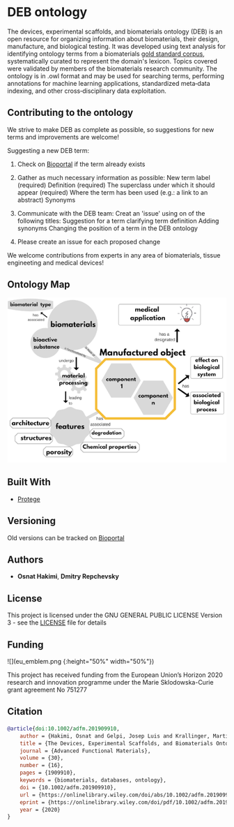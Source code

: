 # DEB ontology

The devices, experimental scaffolds, and biomaterials ontology (DEB) is an open resource for organizing information about biomaterials, their design, manufacture, and biological testing. It was developed using text analysis for identifying ontology terms from a biomaterials [gold standard corpus](gold_standard_set), systematically curated to represent the domain's lexicon. Topics covered were validated by members of the biomaterials research community. The ontology is in .owl format and may be used for searching terms, performing annotations for machine learning applications, standardized meta‐data indexing, and other cross‐disciplinary data exploitation. 

## Contributing to the ontology

We strive to make DEB as complete as possible, so suggestions for new terms and improvements are welcome!

Suggesting a new DEB term:

1. Check on [Bioportal](https://bioportal.bioontology.org/ontologies/DEB) if the term already exists 

2. Gather as much necessary information as possible: New term label (required) Definition (required) The superclass under which it should appear (required) Where the term has been used (e.g.: a link to an abstract) Synonyms

3. Communicate with the DEB team: Creat an 'issue' using on of the following titles: Suggestion for a term clarifying term definition Adding synonyms Changing the position of a term in the DEB ontology

4. Please create an issue for each proposed change

We welcome contributions from experts in any area of biomaterials, tissue engineeting and medical devices!

## Ontology Map 

![](DEB.png)

## Built With

* [Protege](https://protege.stanford.edu) 

## Versioning

Old versions can be tracked on [Bioportal](https://bioportal.bioontology.org/ontologies/DEB)

## Authors

* **Osnat Hakimi**, **Dmitry Repchevsky**

## License

This project is licensed under the GNU GENERAL PUBLIC LICENSE Version 3 - see the [LICENSE](LICENSE) file for details

## Funding

![](eu_emblem.png {:height="50%" width="50%"})

This project has received funding from the European Union’s Horizon 2020 research and innovation programme under the Marie Sklodowska-Curie grant agreement No 751277

## Citation

``` BibTeX
@article{doi:10.1002/adfm.201909910,
	author = {Hakimi, Osnat and Gelpi, Josep Luis and Krallinger, Martin and Curi, Fabio and Repchevsky, Dmitry and Ginebra, Maria-Pau},
	title = {The Devices, Experimental Scaffolds, and Biomaterials Ontology (DEB): A Tool for Mapping, Annotation, and Analysis of Biomaterials Data},
	journal = {Advanced Functional Materials},
	volume = {30},
	number = {16},
	pages = {1909910},
	keywords = {biomaterials, databases, ontology},
	doi = {10.1002/adfm.201909910},
	url = {https://onlinelibrary.wiley.com/doi/abs/10.1002/adfm.201909910},
	eprint = {https://onlinelibrary.wiley.com/doi/pdf/10.1002/adfm.201909910},
	year = {2020}
}
```

	
		
